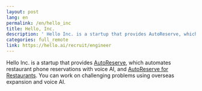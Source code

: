 ```yaml
---
layout: post
lang: en
permalink: /en/hello_inc
title: Hello, Inc.
description: ' Hello Inc. is a startup that provides AutoReserve, which automates restaurant phone reservations with voice AI, and AutoReserve for Restaurants. You can work on challenging problems using overseas expansion and voice AI. '
categories: full_remote
link: https://hello.ai/recruit/engineer
---
```


<p>Hello Inc. is a startup that provides <a href="https://autoreserve.com">AutoReserve</a>, which automates restaurant phone reservations with voice AI, and <a href="https://autoreserve.com/for_restaurants/qr_order">AutoReserve for Restaurants</a>. You can work on challenging problems using overseas expansion and voice AI.</p>
